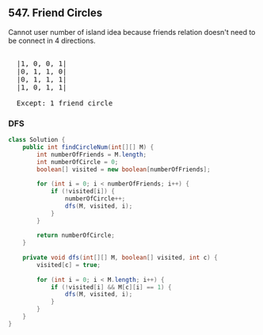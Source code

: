 ## 547. Friend Circles

Cannot user number of island idea because friends relation doesn't need to be connect in 4 directions.

<pre>

  |1, 0, 0, 1|
  |0, 1, 1, 0|
  |0, 1, 1, 1|
  |1, 0, 1, 1|
  
  Except: 1 friend circle   
</pre>

### DFS 
```java
class Solution {
    public int findCircleNum(int[][] M) {
        int numberOfFriends = M.length;
        int numberOfCircle = 0;
        boolean[] visited = new boolean[numberOfFriends];
            
        for (int i = 0; i < numberOfFriends; i++) {
            if (!visited[i]) {
                numberOfCircle++;
                dfs(M, visited, i);
            }            
        }
        
        return numberOfCircle;
    }
    
    private void dfs(int[][] M, boolean[] visited, int c) {
        visited[c] = true;
        
        for (int i = 0; i < M.length; i++) {
            if (!visited[i] && M[c][i] == 1) {
                dfs(M, visited, i);
            }
        }
    }
}
```
